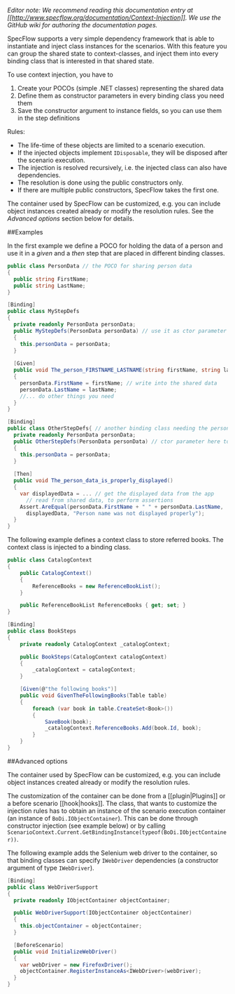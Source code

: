 _Editor note: We recommend reading this documentation entry at [[http://www.specflow.org/documentation/Context-Injection]]. We use the GitHub wiki for authoring the documentation pages._

SpecFlow supports a very simple dependency framework that is able to instantiate and inject class instances for the scenarios. With this feature you can group the shared state to context-classes, and inject them into every binding class that is interested in that shared state.

To use context injection, you have to

1. Create your POCOs (simple .NET classes) representing the shared data
2. Define them as constructor parameters in every binding class you need them
3. Save the constructor argument to instance fields, so you can use them in the step definitions

Rules:

* The life-time of these objects are limited to a scenario execution. 
* If the injected objects implement `IDisposable`, they will be disposed after the scenario execution.
* The injection is resolved recursively, i.e. the injected class can also have dependencies. 
* The resolution is done using the public constructors only. 
* If there are multiple public constructors, SpecFlow takes the first one.

The container used by SpecFlow can be customized, e.g. you can include object instances created already or modify the resolution rules. See the _Advanced options_ section below for details.

##Examples

In the first example we define a POCO for holding the data of a person and use it in a _given_ and a _then_ step that are placed in different binding classes.

```c#
public class PersonData // the POCO for sharing person data
{ 
  public string FirstName;
  public string LastName;
}

[Binding]
public class MyStepDefs
{
  private readonly PersonData personData;
  public MyStepDefs(PersonData personData) // use it as ctor parameter
  { 
    this.personData = personData;
  }
  
  [Given] 
  public void The_person_FIRSTNAME_LASTNAME(string firstName, string lastName) 
  {
    personData.FirstName = firstName; // write into the shared data
    personData.LastName = lastName;
    //... do other things you need
  }
}

[Binding]
public class OtherStepDefs{ // another binding class needing the person
  private readonly PersonData personData;
  public OtherStepDefs(PersonData personData) // ctor parameter here too
  { 
    this.personData = personData;
  }
  
  [Then] 
  public void The_person_data_is_properly_displayed() 
  {
    var displayedData = ... // get the displayed data from the app
      // read from shared data, to perform assertions
    Assert.AreEqual(personData.FirstName + " " + personData.LastName, 
      displayedData, "Person name was not displayed properly");
  }
}
```

The following example defines a context class to store referred books. The context class is injected to a binding class.

```c#
public class CatalogContext
{
    public CatalogContext()
    {
        ReferenceBooks = new ReferenceBookList();
    }

    public ReferenceBookList ReferenceBooks { get; set; }
}

[Binding]
public class BookSteps
{
    private readonly CatalogContext _catalogContext;

    public BookSteps(CatalogContext catalogContext)
    {
        _catalogContext = catalogContext;
    }

    [Given(@"the following books")]
    public void GivenTheFollowingBooks(Table table)
    {
        foreach (var book in table.CreateSet<Book>())
        {
            SaveBook(book);
            _catalogContext.ReferenceBooks.Add(book.Id, book);
        }
    }
}
```

##Advanced options

The container used by SpecFlow can be customized, e.g. you can include object instances created already or modify the resolution rules. 

The customization of the container can be done from a [[plugin|Plugins]] or a before scenario [[hook|hooks]]. The class, that wants to customize the injection rules has to obtain an instance of the scenario execution container (an instance of `BoDi.IObjectContainer`). This can be done through constructor injection (see example below) or by calling `ScenarioContext.Current.GetBindingInstance(typeof(BoDi.IObjectContainer))`.

The following example adds the Selenium web driver to the container, so that binding classes can specify `IWebDriver` dependencies (a constructor argument of type `IWebDriver`).

```c#
[Binding]
public class WebDriverSupport
{
  private readonly IObjectContainer objectContainer;

  public WebDriverSupport(IObjectContainer objectContainer)
  {
    this.objectContainer = objectContainer;
  }

  [BeforeScenario]
  public void InitializeWebDriver()
  {
    var webDriver = new FirefoxDriver();
    objectContainer.RegisterInstanceAs<IWebDriver>(webDriver);
  }
}
```
